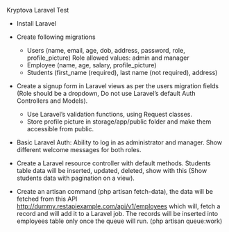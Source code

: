 Kryptova Laravel Test

- Install Laravel

- Create following migrations

  - Users (name, email, age, dob, address, password, role, profile_picture) Role allowed values: admin and manager
  - Employee (name, age, salary, profile_picture)
  - Students (first_name (required), last name (not required), address)

- Create a signup form in Laravel views as per the users migration fields (Role should be a dropdown, Do not use Laravel’s default Auth Controllers and Models).
    - Use Laravel’s validation functions, using Request classes.
    - Store profile picture in storage/app/public folder and make them accessible from public.

- Basic Laravel Auth: Ability to log in as administrator and manager. Show different welcome messages for both roles.

- Create a Laravel resource controller with default methods. Students table data will be inserted, updated, deleted, show with this (Show students data with pagination on a view).
- Create an artisan command (php artisan fetch-data), the data will be fetched from this API http://dummy.restapiexample.com/api/v1/employees which will, fetch a record and will add it to a Laravel job. The records will be inserted into employees table only once the queue will run. (php artisan queue:work)